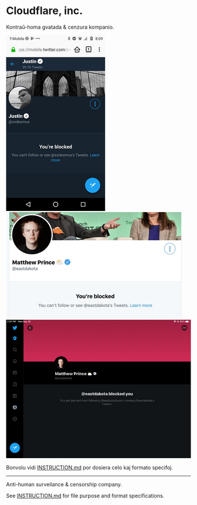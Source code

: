 # Cloudflare, inc.

Kontraŭ-homa gvatada & cenzura kompanio.

![](../image/blockedbyjustin.jpg)
![](../image/blockedbymatthewprince.jpg)
![](../image/blockedbymatthewprince2.jpg)

Bonvolu vidi [INSTRUCTION.md](../INSTRUCTION.md) por dosiera celo kaj formato specifoj.

-----

Anti-human surveilance & censorship company.

See [INSTRUCTION.md](../INSTRUCTION.md) for file purpose and format specifications.

